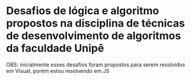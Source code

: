 <h1>Desafios de lógica e algoritmo propostos na disciplina de técnicas de desenvolvimento de algoritmos da faculdade Unipê</h1>
<p>OBS: inicialmente esses desafios foram propostos para serem resolvidos em Visual, porém estou resolvendo em JS</p>